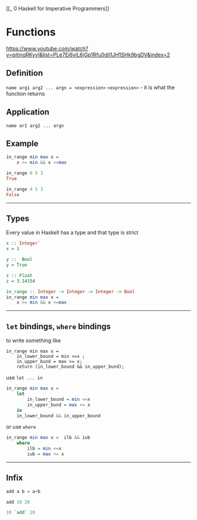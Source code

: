 [[_ 0 Haskell for Imperative Programmers]]


# Functions 
https://www.youtube.com/watch?v=pitjnqRKyyI&list=PLe7Ei6viL6jGp1Rfu0dil1JH1SHk9bgDV&index=2

## Definition

`name arg1 arg2 ... argn = <expression>`
`<expression>` - it is what the function returns

## Application
`name ar1 arg2 ... argn`

## Example
```haskell
in_range min max x = 
	x >= min && x <=max

in_range 0 5 3
True

in_range 4 5 3
False

```

--------------
## Types
Every value in Haskell has a type and that type is strict

```haskell
x :: Integer`
x = 1

y ::  Bool
y = True

z :: Float
z = 3.14154
```

```haskell
in_range :: Integer -> Integer -> Integer -> Bool
in_range min max x = 
	x >= min && x <=max
```

----
## `let` bindings, `where` bindings
to write something like
```
in_range min max x = 
	in_lower_bound = min <=x ;
	in_upper_bund = max >= x;
	return (in_lower_bound && in_upper_bund);
```

use `let ... in`
```haskell
in_range min max x = 
	let 
		in_lower_bound = min <=x
		in_upper_bund = max >= x
	in
	in_lower_bound && in_upper_bound
```

or use `where`
```haskell
in_range min max x =  ilb && iub
	where
		ilb = min <=x
		iub = max >= x
```

---
## Infix
```haskell
add a b = a+b

add 10 20

10 `add` 20
```






